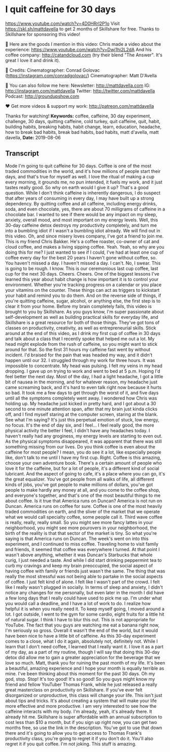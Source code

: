 # I quit caffeine for 30 days
https://www.youtube.com/watch?v=4D0HRrl2P1o
Visit https://skl.sh/mattdavella to get 2 months of Skillshare for free. Thanks to Skillshare for sponsoring this video!

🙊 Here are the goods I mention in this video:
Chris made a video about the experience: https://www.youtube.com/watch?v=Dwj1hi2L2dA
And his coffee company: http://catandcloud.com (try their blend "The Answer". It's great I love it and drink it).

🎥 Credits:
Cinematographer: Conrad Golovac (https://instagram.com/conradgolovac/)
Cinematographer: Matt D'Avella

💯 You can also follow me here:
Newsletter:  http://mattdavella.com
IG:  http://instagram.com/mattdavella
Twitter:  http://twitter.com/mattdavella
Podcast:  http://groundupshow.com

❤️ Get more videos & support my work:
http://patreon.com/mattdavella

Thanks for watching!
**Keywords:** coffee, caffeine, 30 day experiment, challenge, 30 days, quitting caffeine, cold turkey, quit caffeine, quit, habit, building habits, breaking habits, habit change, learn, education, headache, how to break bad habits, break bad habits, bad habits, matt d'avella, matt davella, 
**Date:** 2019-08-06

## Transcript
 Mode I'm going to quit caffeine for 30 days. Coffee is one of the most traded commodities in the world, and it's how millions of people start their days, and that's true for myself as well. I love the ritual of making a cup every morning, it grounds me, no pun intended, it fuels my work, and it just tastes really good. So why on earth would I give it up? That's a good question. While I don't think caffeine is inherently dangerous, I do suspect that after years of consuming in every day, I may have built up a strong dependency. By quitting coffee and all caffeine, including energy drinks, soda, and even chocolate, yes, there are about 70 milligrams of caffeine in a chocolate bar. I wanted to see if there would be any impact on my sleep, anxiety, overall mood, and most important on my energy levels. Well, this 30-day caffeine detox destroys my productivity completely, and turn me into a bumbling idiot if I wasn't a bumbling idiot already. We will find out in this video. Oh, and since misery loves company, I've got a friend to join me. This is my friend Chris Bakker. He's a coffee roaster, co-owner of cat and cloud coffee, and makes a living sipping coffee. Yeah. Yeah, so why are you doing this for me? I just wanted to see if I could, I've had at least one cup of coffee every day for the best 20 years I haven't gone without coffee, so. You haven't missed a day. I haven't missed a day. I can't. No, I swear. This is going to be rough. I know. This is our ceremonious last cup coffee, last cup for the next 30 days. Cheers. Cheers. One of the biggest lessons I've learned this year about habit change is how important it is to control your environment. Whether you're tracking progress on a calendar or you place your vitamins on the counter. These things can act as triggers to kickstart your habit and remind you to do them. And on the reverse side of things, if you're quitting caffeine, sugar, alcohol, or anything else, the first step is to clear it from your home. Before my brain completely fails, this video is brought to you by Skillshare. As you guys know, I'm super passionate about self-development as well as building practical skills for everyday life, and Skillshare is a great resource for both of those things. They've got tons of classes on productivity, creativity, as well as entrepreneurial skills. Stick around at the end of this video, as I drink my first cup of coffee in 30 days and talk about a class that I recently spoke that helped me out a lot. My head might explode from the rush of caffeine, so you might want to stick around for that. So the first 31 hours my caffeine fast went by without incident. I'd braised for the pain that was headed my way, and it didn't happen until our 32. I struggled through my work for three hours. It was impossible to concentrate. My head was pulsing. I felt my veins in my head dropping. I gave up on trying to work and went to bed at 5 p.m. Hoping I'd feel better the next day. Most of the day, I had a light headache, I got a little bit of nausea in the morning, and for whatever reason, my headache just came screaming back, and it's hard to even talk right now because it hurts so bad. It took me a few days to get through the worst of it, and five days until all the symptoms completely went away. I wondered how Chris was holding up. My headache just kicked in pretty hard, and I got about a 30 second to one minute attention span, after that my brain just kinda clicks off, and I find myself staring at the computer screen, staring at the blank. See what I'm saying? It's just this perpetual emotion of stuck, low energy, no focus. It's the end of day six, and I feel... I feel really good, the more physical activity the better I feel, I didn't have any headaches today. I haven't really had any groginess, my energy levels are starting to even out. As the physical symptoms disappeared, it was apparent that there was still something missing from our lives. Do you think coffee is even about the caffeine for most people? I mean, you do see it a lot, like especially people like, don't talk to me until I have my first cup. Right. Coffee is this amazing, choose your own adventure book. There's a certain amount of people who love it for the caffeine, but for a lot of people, it's a different kind of social lubricant. And the aspect of going to cafe, it's a place where you can go, it's the great equalizer. You've got people from all walks of life, all different kinds of jobs, you've got people to make millions of dollars, you've got people to make hardly any money at all, and you come to the coffee shop, and everyone's together, and that's one of the most beautiful things to me about coffee. Is it true that America runs on Duncan? America is not run on Duncan. America runs on coffee for sure. Coffee is one of the most heavily traded commodities on earth, and the sliver of the market that we operate what we would call specialty coffee, some people call it. Third wave coffee is really, really, really small. So you might see more fancy lattes in your neighborhood, you might see more pourovers in your neighborhood, the birth of the reality is that that sector of the market is tiny. So what you're saying is that America runs on Duncan. The week's went on into this experiment, and I continued to miss coffee. Traveling home to visit family and friends, it seemed that coffee was everywhere I turned. At that point I wasn't above anything, whether it was Duncan's Starbucks that whole curig, I just needed a taste. And while I did start drinking peppermint tea to curb my cravings and keep my brain preoccupied, the social aspect of having coffee with family or friends just wasn't the same. The thing that was really the most stressful was not being able to partake in the social aspects of coffee. I just felt kind of alone. I felt like I wasn't part of the crowd. I felt like I really wasn't plugged in socially. In terms of sleep and anxiety, I didn't notice any changes for me personally, but even later in the month I did have a few long days that I really could have used to pick me up. I'm under what you would call a deadline, and I have a lot of work to do. I realize how helpful it is when you really need it. To keep myself going, I moved around a lot. I got outside, I went to the gym for some cardio, eight fruits for a little hit of natural sugar. I think I have to blur this out. This is not appropriate for YouTube. The fact that you guys are watching me eat a banana right now, I'm seriously so gross. Overall it wasn't the end of the world, but it would have been nice to have a little bit of caffeine. As this 30-day experiment comes to a close, what I do it again, absolutely not, definitely not. While I learn that I don't need coffee, I learned that I really want it. I love it as a part of my day, as a part of my routine, though I will say that doing this 30-day detox did allow me to gain a greater appreciation for the beverage that we love so much. Matt, thank you for ruining the past month of my life. It's been a beautiful, amazing experience and I hope your month is equally terrible as mine. I've been thinking about this moment for the past 30 days. Oh my god, stop. Stop! It's too good! It's so good! So you guys might know my friend and fellow YouTuber Thomas Frank, while he just released a really great masterclass on productivity on Skillshare. If you've ever felt disorganized or unproductive, this class will change your life. This isn't just about tips and tricks. It's about creating a system that will make your life more effective and more productive. I am very interested to see how the caffeine interacts with my body. I'm already, yeah, it's already there. It already hit me. Skillshare is super affordable with an annual subscription to cost less than $10 a month, but if you sign up right now, you can get two months free, so use the link in the description. You've got to use that down there and it's going to allow you to get access to Thomas Frank's productivity class, you're going to regret it if you don't do it. You'll also regret it if you quit coffee. I'm not joking. This stuff is amazing.
